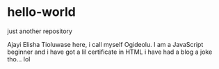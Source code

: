 # hello-world
just another repository

Ajayi Elisha Tioluwase here, i call myself Ogideolu. I am a JavaScript beginner and i have got a lil certificate in HTML
i have had a blog a joke tho... lol
